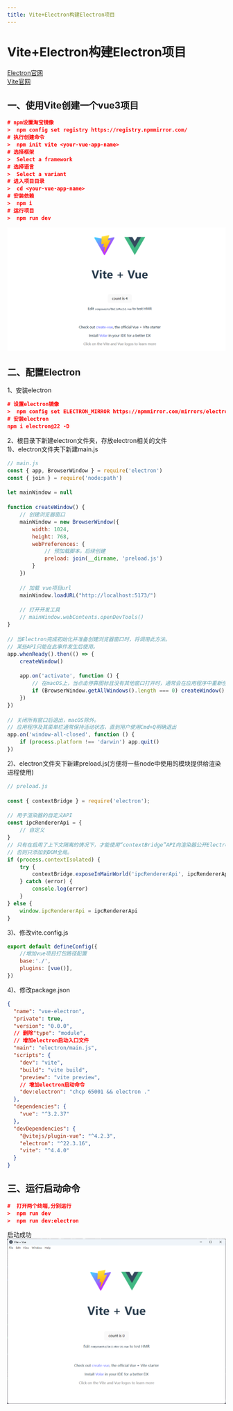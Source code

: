 ```yaml
---
title: Vite+Electron构建Electron项目
---
```


# Vite+Electron构建Electron项目

[Electron官网](https://www.electronjs.org/zh)
<br>
[Vite官网](https://vitejs.cn/)

## 一、使用Vite创建一个vue3项目

```json
# npm设置淘宝镜像
>  npm config set registry https://registry.npmmirror.com/
# 执行创建命令
>  npm init vite <your-vue-app-name>
# 选择框架
>  Select a framework
# 选择语言
>  Select a variant
# 进入项目目录
>  cd <your-vue-app-name>
# 安装依赖
>  npm i
# 运行项目
>  npm run dev
```

![image-vite-vue](/img/vite-vue.png)

## 二、配置Electron

1、安装electron

```json
# 设置electron镜像
>  npm config set ELECTRON_MIRROR https://npmmirror.com/mirrors/electron/
# 安装electron
npm i electron@22 -D
```

2、根目录下新建electron文件夹，存放electron相关的文件
<br>
1)、electron文件夹下新建main.js

```js
// main.js
const { app, BrowserWindow } = require('electron')
const { join } = require('node:path')

let mainWindow = null

function createWindow() {
    // 创建浏览器窗口
    mainWindow = new BrowserWindow({
        width: 1024,
        height: 768,
        webPreferences: {
            // 预加载脚本，后续创建
            preload: join(__dirname, 'preload.js')
        }
    })

    // 加载 vue项目url
    mainWindow.loadURL("http://localhost:5173/")

    // 打开开发工具
    // mainWindow.webContents.openDevTools()
}

// 当Electron完成初始化并准备创建浏览器窗口时，将调用此方法。
// 某些API只能在此事件发生后使用。
app.whenReady().then(() => {
    createWindow()

    app.on('activate', function () {
        // 在macOS上，当点击停靠图标且没有其他窗口打开时，通常会在应用程序中重新创建一个窗口。
        if (BrowserWindow.getAllWindows().length === 0) createWindow()
    })
})

// 关闭所有窗口后退出，macOS除外。
// 应用程序及其菜单栏通常保持活动状态，直到用户使用Cmd+Q明确退出
app.on('window-all-closed', function () {
    if (process.platform !== 'darwin') app.quit()
})
```

2)、electron文件夹下新建preload.js(方便将一些node中使用的模块提供给渲染进程使用)

```js
// preload.js

const { contextBridge } = require('electron');

// 用于渲染器的自定义API
const ipcRendererApi = {
    // 自定义
}
// 只有在启用了上下文隔离的情况下，才能使用“contextBridge”API向渲染器公开Electron API，
// 否则只添加到DOM全局。
if (process.contextIsolated) {
    try {
        contextBridge.exposeInMainWorld('ipcRendererApi', ipcRendererApi);
    } catch (error) {
        console.log(error)
    }
} else {
    window.ipcRendererApi = ipcRendererApi
}
```

3)、修改vite.config.js

```js
export default defineConfig({
    //增加vue项目打包路径配置
    base:'./',
    plugins: [vue()],
})
```

4)、修改package.json

```json
{
  "name": "vue-electron",
  "private": true,
  "version": "0.0.0",
  // 删除"type": "module",
  // 增加electron启动入口文件
  "main": "electron/main.js",
  "scripts": {
    "dev": "vite",
    "build": "vite build",
    "preview": "vite preview",
    // 增加electron启动命令
    "dev:electron": "chcp 65001 && electron ."
  },
  "dependencies": {
    "vue": "^3.2.37"
  },
  "devDependencies": {
    "@vitejs/plugin-vue": "^4.2.3",
    "electron": "^22.3.16",
    "vite": "^4.4.0"
  }
}
```

## 三、运行启动命令

```json
#  打开两个终端,分别运行
>  npm run dev
>  npm run dev:electron
```

启动成功
![image-electron](/img/electron.png)
